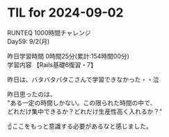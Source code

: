 # TIL for 2024-09-02

RUNTEQ 1000時間チャレンジ  
Day59: 9/2(月)  
  
昨日学習時間 0時間25分(累計:154時間00分)  
学習内容 【Rails基礎6復習・7】  

昨日は、バタバタバタこさんで学習できなかった・・泣  

昨日思ったのは、  
"ある一定の時間しかない。この限られた時間の中で、  
どれだけ集中できるか？どれだけ生産性高く入れるか？"

☝️ここをもっと意識する必要があるなと感じました。  